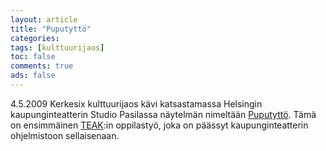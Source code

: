 ```yaml
---
layout: article 
title: "Puputyttö" 
categories: 
tags: [kulttuurijaos]
toc: false 
comments: true 
ads: false 
---
```


4.5.2009 Kerkesix kulttuurijaos kävi katsastamassa Helsingin
kaupunginteatterin Studio Pasilassa näytelmän nimeltään
[Puputyttö](http://www.hkt.fi/ohjelmisto/play.php?name=pupu). Tämä on
ensimmäinen [TEAK](http://www.teak.fi/):in oppilastyö, joka on päässyt
kaupunginteatterin ohjelmistoon sellaisenaan.

